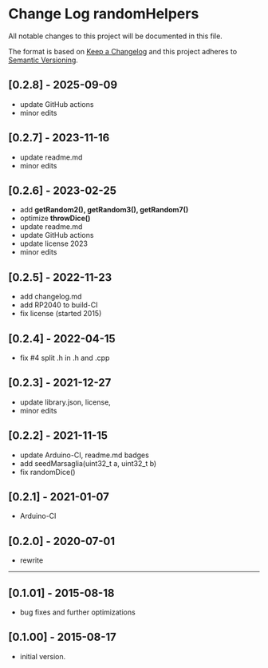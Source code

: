 # Change Log randomHelpers

All notable changes to this project will be documented in this file.

The format is based on [Keep a Changelog](http://keepachangelog.com/)
and this project adheres to [Semantic Versioning](http://semver.org/).


## [0.2.8] - 2025-09-09
- update GitHub actions
- minor edits

## [0.2.7] - 2023-11-16
- update readme.md
- minor edits

## [0.2.6] - 2023-02-25
- add **getRandom2(), getRandom3(), getRandom7()**
- optimize **throwDice()**
- update readme.md
- update GitHub actions
- update license 2023
- minor edits

## [0.2.5] - 2022-11-23
- add changelog.md
- add RP2040 to build-CI
- fix license (started 2015)

## [0.2.4] - 2022-04-15
- fix #4 split .h in .h and .cpp

## [0.2.3] - 2021-12-27
- update library.json, license,
- minor edits

## [0.2.2] - 2021-11-15
- update Arduino-CI, readme.md badges
- add seedMarsaglia(uint32_t a, uint32_t b)
- fix randomDice()

## [0.2.1] - 2021-01-07
- Arduino-CI

## [0.2.0] - 2020-07-01
- rewrite

----

## [0.1.01] - 2015-08-18
- bug fixes and further optimizations

## [0.1.00] - 2015-08-17
- initial version.

